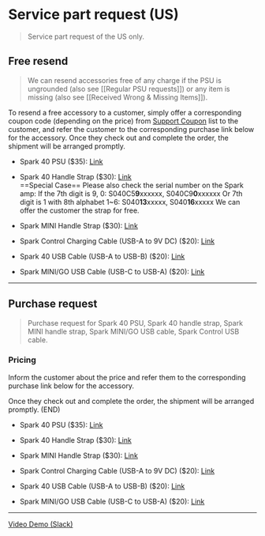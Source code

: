 # Service part request (US)
> Service part request of the US only.

## Free resend

> We can resend accessories free of any charge if the PSU is ungrounded (also see [[Regular PSU requests]]) or any item is missing (also see [[Received Wrong & Missing Items]]).

To resend a free accessory to a customer, simply offer a corresponding coupon code (depending on the price) from [Support Coupon](https://docs.google.com/spreadsheets/d/14wsfMVwHhbsf5ztvkXnpwNhDYkt7WYIZCYWDKMu_SnM/edit?usp=sharing) list to the customer, and refer the customer to the corresponding purchase link below for the accessory. Once they check out and complete the order, the shipment will be arranged promptly. 

- Spark 40 PSU ($35): [Link](https://www.positivegrid.com/products/power-supply-unit-detachable-power-cable-is-included)  

- Spark 40 Handle Strap ($30): [Link](https://www.positivegrid.com/products/carrying-strap-for-spark-black)  
  ==Special Case==
  Please also check the serial number on the Spark amp:
  If the 7th digit is 9, 0: S040C5**9**xxxxxx, S040C9**0**xxxxxx
  Or 7th digit is 1 with 8th alphabet 1~6: 
  S040**13**xxxxx, S040**16**xxxxx
  We can offer the customer the strap for free.

- Spark MINI Handle Strap ($30): [Link](https://www.positivegrid.com/products/carrying-strap-for-spark-mini)

- Spark Control Charging Cable (USB-A to 9V DC) ($20): [Link](https://www.positivegrid.com/products/usb-a-to-9v-charging-dc-cable)  

- Spark 40 USB Cable (USB-A to USB-B) ($20): [Link](https://www.positivegrid.com/products/usb-a-to-usb-b-cable)  

- Spark MINI/GO USB Cable (USB-C to USB-A) ($20): [Link](https://www.positivegrid.com/products/usb-c-to-usb-a-cable)

---

## Purchase request

> Purchase request for Spark 40 PSU, Spark 40 handle strap, Spark MINI handle strap, Spark MINI/GO USB cable, Spark Control USB cable.

### Pricing

Inform the customer about the price and refer them to the corresponding purchase link below for the accessory.

Once they check out and complete the order, the shipment will be arranged promptly. (END)

- Spark 40 PSU ($35): [Link](https://www.positivegrid.com/products/power-supply-unit-detachable-power-cable-is-included)  

- Spark 40 Handle Strap ($30): [Link](https://www.positivegrid.com/products/carrying-strap-for-spark-black)  

- Spark MINI Handle Strap ($30): [Link](https://www.positivegrid.com/products/carrying-strap-for-spark-mini)

- Spark Control Charging Cable (USB-A to 9V DC) ($20): [Link](https://www.positivegrid.com/products/usb-a-to-9v-charging-dc-cable)  

- Spark 40 USB Cable (USB-A to USB-B) ($20): [Link](https://www.positivegrid.com/products/usb-a-to-usb-b-cable)  

- Spark MINI/GO USB Cable (USB-C to USB-A) ($20): [Link](https://www.positivegrid.com/products/usb-c-to-usb-a-cable)


---

[Video Demo (Slack)](https://positivegrid.slack.com/files/U3N3SR3T4/F05GMAJPCF2/____________video.mov)